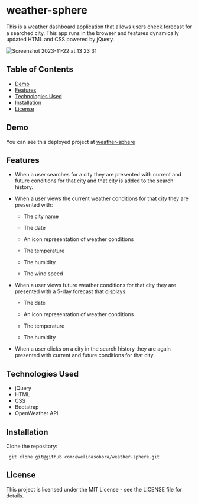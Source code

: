 # weather-sphere

This is a weather dashboard application that allows users check forecast for a searched city. This app runs in the browser and features dynamically updated HTML and CSS powered by jQuery.

![Screenshot 2023-11-22 at 13 23 31](https://github.com/ewelinasobora/weather-sphere/assets/11948354/c466ee6d-335f-434a-b9cb-574f065a8209)


## Table of Contents

- [Demo](#demo)
- [Features](#features)
- [Technologies Used](#technologies-used)
- [Installation](#installation)
- [License](#license)

## Demo

You can see this deployed project at [weather-sphere](https://ewelinasobora.github.io/weather-sphere/)

## Features

- When a user searches for a city they are presented with current and future conditions for that city and that city is added to the search history.

- When a user views the current weather conditions for that city they are presented with:

  - The city name

  - The date

  - An icon representation of weather conditions

  - The temperature

  - The humidity

  - The wind speed

- When a user views future weather conditions for that city they are presented with a 5-day forecast that displays:

  - The date

  - An icon representation of weather conditions

  - The temperature

  - The humidity

- When a user clicks on a city in the search history they are again presented with current and future conditions for that city.

## Technologies Used

- jQuery
- HTML
- CSS
- Bootstrap
- OpenWeather API

## Installation

Clone the repository:

  ```markdownlint
   git clone git@github.com:ewelinasobora/weather-sphere.git
  ```

## License

This project is licensed under the MIT License - see the LICENSE file for details.
